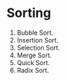 # Sorting

1. Bubble Sort.
2. Insertion Sort.
3. Selection Sort.
4. Merge Sort.
5. Quick Sort.
6. Radix Sort.